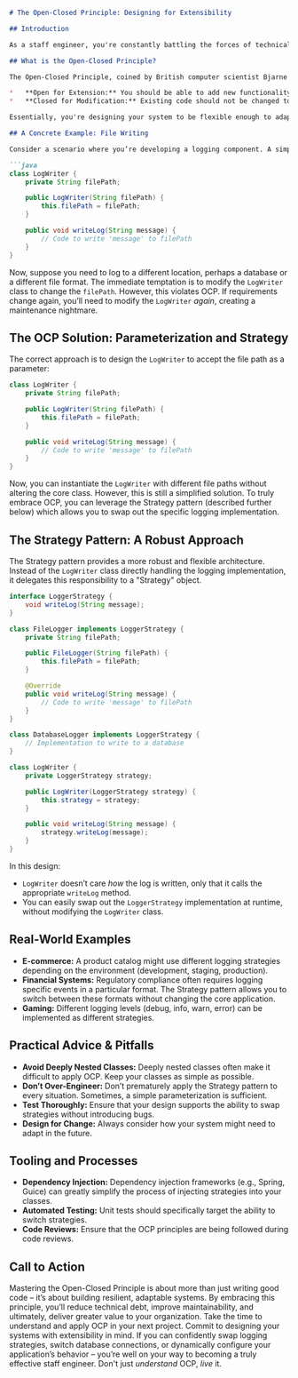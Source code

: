 ```markdown
# The Open-Closed Principle: Designing for Extensibility

## Introduction

As a staff engineer, you're constantly battling the forces of technical debt – code that works today, but will inevitably break tomorrow. Often, this debt stems from a fundamental misunderstanding of design principles. One of the most critical, and surprisingly often overlooked, is the Open-Closed Principle (OCP). Ignoring OCP leads to brittle systems, massive rework when requirements evolve, and ultimately, wasted engineering effort. This principle isn’t just about writing code; it’s about fostering a mindset of adaptability and resilience within your architecture. Failing to embrace OCP is like building a house on shifting sand—it may stand for a while, but it will eventually collapse under unexpected changes. This article will delve into OCP, providing practical guidance on how to apply it effectively.

## What is the Open-Closed Principle?

The Open-Closed Principle, coined by British computer scientist Bjarne Stroustrup, states that software entities (classes, modules, methods, etc.) should be open for extension, but closed for modification. Let’s break this down:

*   **Open for Extension:** You should be able to add new functionality to your system without altering existing code.
*   **Closed for Modification:** Existing code should not be changed to accommodate new requirements.

Essentially, you're designing your system to be flexible enough to adapt to new situations without breaking the old ones.  This is a core concept of good object-oriented design, but it’s frequently misunderstood and misapplied.

## A Concrete Example: File Writing

Consider a scenario where you’re developing a logging component. A simple, flawed approach might involve a `LogWriter` class that writes log messages to a file. Initially, the file path is hardcoded within the `LogWriter` class:

```java
class LogWriter {
    private String filePath;

    public LogWriter(String filePath) {
        this.filePath = filePath;
    }

    public void writeLog(String message) {
        // Code to write 'message' to filePath
    }
}
```

Now, suppose you need to log to a different location, perhaps a database or a different file format. The immediate temptation is to modify the `LogWriter` class to change the `filePath`.  However, this violates OCP.  If requirements change again, you’ll need to modify the `LogWriter` *again*, creating a maintenance nightmare.

## The OCP Solution: Parameterization and Strategy

The correct approach is to design the `LogWriter` to accept the file path as a parameter:

```java
class LogWriter {
    private String filePath;

    public LogWriter(String filePath) {
        this.filePath = filePath;
    }

    public void writeLog(String message) {
        // Code to write 'message' to filePath
    }
}
```

Now, you can instantiate the `LogWriter` with different file paths without altering the core class.  However, this is still a simplified solution. To truly embrace OCP, you can leverage the Strategy pattern (described further below) which allows you to swap out the specific logging implementation.

## The Strategy Pattern: A Robust Approach

The Strategy pattern provides a more robust and flexible architecture.  Instead of the `LogWriter` class directly handling the logging implementation, it delegates this responsibility to a "Strategy" object.

```java
interface LoggerStrategy {
    void writeLog(String message);
}

class FileLogger implements LoggerStrategy {
    private String filePath;

    public FileLogger(String filePath) {
        this.filePath = filePath;
    }

    @Override
    public void writeLog(String message) {
        // Code to write 'message' to filePath
    }
}

class DatabaseLogger implements LoggerStrategy {
    // Implementation to write to a database
}

class LogWriter {
    private LoggerStrategy strategy;

    public LogWriter(LoggerStrategy strategy) {
        this.strategy = strategy;
    }

    public void writeLog(String message) {
        strategy.writeLog(message);
    }
}
```

In this design:

*   `LogWriter` doesn’t care *how* the log is written, only that it calls the appropriate `writeLog` method.
*   You can easily swap out the `LoggerStrategy` implementation at runtime, without modifying the `LogWriter` class.

## Real-World Examples

*   **E-commerce:**  A product catalog might use different logging strategies depending on the environment (development, staging, production).
*   **Financial Systems:**  Regulatory compliance often requires logging specific events in a particular format. The Strategy pattern allows you to switch between these formats without changing the core application.
*   **Gaming:**  Different logging levels (debug, info, warn, error) can be implemented as different strategies.

## Practical Advice & Pitfalls

*   **Avoid Deeply Nested Classes:**  Deeply nested classes often make it difficult to apply OCP. Keep your classes as simple as possible.
*   **Don’t Over-Engineer:**  Don’t prematurely apply the Strategy pattern to every situation.  Sometimes, a simple parameterization is sufficient.
*   **Test Thoroughly:**  Ensure that your design supports the ability to swap strategies without introducing bugs.
*   **Design for Change:** Always consider how your system might need to adapt in the future.

## Tooling and Processes

*   **Dependency Injection:**  Dependency injection frameworks (e.g., Spring, Guice) can greatly simplify the process of injecting strategies into your classes.
*   **Automated Testing:**  Unit tests should specifically target the ability to switch strategies.
*   **Code Reviews:**  Ensure that the OCP principles are being followed during code reviews.

## Call to Action

Mastering the Open-Closed Principle is about more than just writing good code – it’s about building resilient, adaptable systems. By embracing this principle, you’ll reduce technical debt, improve maintainability, and ultimately, deliver greater value to your organization. Take the time to understand and apply OCP in your next project.  Commit to designing your systems with extensibility in mind. If you can confidently swap logging strategies, switch database connections, or dynamically configure your application’s behavior – you’re well on your way to becoming a truly effective staff engineer.  Don't just *understand* OCP, *live* it.
```